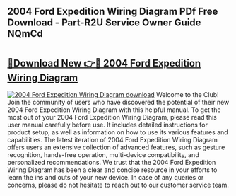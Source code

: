 ## 2004 Ford Expedition Wiring Diagram PDf Free Download - Part-R2U Service Owner Guide NQmCd

# <h2><a href="http://dft6m2.blite.top/?on=2004+Ford+Expedition+Wiring+Diagram">🔗Download New 👉🔴 2004 Ford Expedition Wiring Diagram</a></h2>

[![2004 Ford Expedition Wiring Diagram download](https://i.imgur.com/lujVjoI.png)](http://dft6m2.blite.top/?on=2004+Ford+Expedition+Wiring+Diagram)
Welcome to the Club! Join the community of users who have discovered the potential of their new 2004 Ford Expedition Wiring Diagram with this helpful manual. To get the most out of your 2004 Ford Expedition Wiring Diagram, please read this user manual carefully before use. It includes detailed instructions for product setup, as well as information on how to use its various features and capabilities. The latest iteration of 2004 Ford Expedition Wiring Diagram offers users an extensive collection of advanced features, such as gesture recognition, hands-free operation, multi-device compatibility, and personalized recommendations. We trust that the 2004 Ford Expedition Wiring Diagram has been a clear and concise resource in your efforts to learn the ins and outs of your new device. In case of any queries or concerns, please do not hesitate to reach out to our customer service team.

